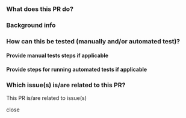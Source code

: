### What does this PR do?

<!-- Provide information of what the changes in this PR do. This may include both code changes and 
application behavior -->

### Background info

<!-- Provide relevant information for this PR, such as why it was opened, reasons for the changes, what
needs to noted moving forward, etc. -->

### How can this be tested (manually and/or automated test)?

<!-- Provide steps to manually test the changes if applicable -->
#### Provide manual tests steps if applicable

<!-- Provide steps to run our test tools to test the changes if applicable -->
#### Provide steps for running automated tests if applicable

### Which issue(s) is/are related to this PR?

<!-- List the issues with #<issue-number> -->
This PR is/are related to issue(s)

<!-- List close #<issue-number> for the issues that can be closed by this PR -->
close
